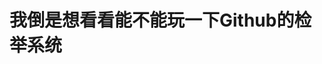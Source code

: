 # 我倒是想看看能不能玩一下Github的检举系统

<!---
emilyyat7winter/emilyyat7winter is a ✨ special ✨ repository because its `README.md` (this file) appears on your GitHub profile.
You can click the Preview link to take a look at your changes.
--->
